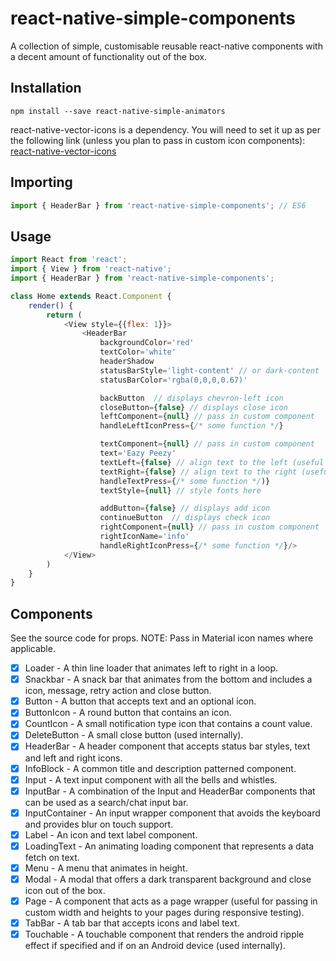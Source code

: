 # react-native-simple-components

A collection of simple, customisable reusable react-native components with a decent amount of functionality out of the box.

## Installation

```shell
npm install --save react-native-simple-animators
```

react-native-vector-icons is a dependency. You will need to set it up as per the following link (unless you plan to pass in custom icon components):
[react-native-vector-icons](https://github.com/oblador/react-native-vector-icons#installation)

## Importing

```js
import { HeaderBar } from 'react-native-simple-components'; // ES6
```

## Usage

```js
import React from 'react';
import { View } from 'react-native';
import { HeaderBar } from 'react-native-simple-components';

class Home extends React.Component {
    render() {
        return (
            <View style={{flex: 1}}>
                <HeaderBar 
                    backgroundColor='red' 
                    textColor='white' 
                    headerShadow
                    statusBarStyle='light-content' // or dark-content
                    statusBarColor='rgba(0,0,0,0.67)'

                    backButton  // displays chevron-left icon
                    closeButton={false} // displays close icon
                    leftComponent={null} // pass in custom component
                    handleLeftIconPress={/* some function */}

                    textComponent={null} // pass in custom component
                    text='Eazy Peezy'
                    textLeft={false} // align text to the left (useful if you don't want a left icon)
                    textRight={false} // align text to the right (useful if you don't want a right icon)
                    handleTextPress={/* some function */)}
                    textStyle={null} // style fonts here

                    addButton={false} // displays add icon
                    continueButton  // displays check icon
                    rightComponent={null} // pass in custom component
                    rightIconName='info'
                    handleRightIconPress={/* some function */}/>
            </View>
        )
    }
}

```

## Components

See the source code for props.
NOTE: Pass in Material icon names where applicable.

- [x] Loader            -   A thin line loader that animates left to right in a loop.
- [x] Snackbar          -   A snack bar that animates from the bottom and includes a icon, message, retry action and close button.
- [x] Button            -   A button that accepts text and an optional icon.
- [x] ButtonIcon        -   A round button that contains an icon.  
- [x] CountIcon         -   A small notification type icon that contains a count value.
- [x] DeleteButton      -   A small close button (used internally).
- [x] HeaderBar         -   A header component that accepts status bar styles, text and left and right icons.
- [x] InfoBlock         -   A common title and description patterned component.
- [x] Input             -   A text input component with all the bells and whistles.
- [x] InputBar          -   A combination of the Input and HeaderBar components that can be used as a search/chat input bar.
- [x] InputContainer    -   An input wrapper component that avoids the keyboard and provides blur on touch support.
- [x] Label             -   An icon and text label component.
- [x] LoadingText       -   An animating loading component that represents a data fetch on text.
- [x] Menu              -   A menu that animates in height.
- [x] Modal             -   A modal that offers a dark transparent background and close icon out of the box.
- [x] Page              -   A component that acts as a page wrapper (useful for passing in custom width and heights to your pages during responsive testing).
- [x] TabBar            -   A tab bar that accepts icons and label text.
- [x] Touchable         -   A touchable component that renders the android ripple effect if specified and if on an Android device (used internally).